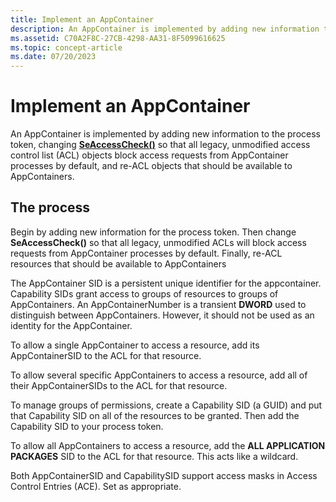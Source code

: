 ```yaml
---
title: Implement an AppContainer
description: An AppContainer is implemented by adding new information to the process token, changing SeAccessCheck() so that all legacy, unmodified access control list (ACL) objects block access requests from AppContainer processes by default, and re-ACL objects that should be available to AppContainers.
ms.assetid: C70A2F8C-27CB-4298-AA31-8F5099616625
ms.topic: concept-article
ms.date: 07/20/2023
---
```


# Implement an AppContainer

An AppContainer is implemented by adding new information to the process token, changing [**SeAccessCheck()**](/windows-hardware/drivers/ddi/content/wdm/nf-wdm-seaccesscheck) so that all legacy, unmodified access control list (ACL) objects block access requests from AppContainer processes by default, and re-ACL objects that should be available to AppContainers.

## The process

Begin by adding new information for the process token. Then change **SeAccessCheck()** so that all legacy, unmodified ACLs will block access requests from AppContainer processes by default. Finally, re-ACL resources that should be available to AppContainers

The AppContainer SID is a persistent unique identifier for the appcontainer. Capability SIDs grant access to groups of resources to groups of AppContainers. An AppContainerNumber is a transient **DWORD** used to distinguish between AppContainers. However, it should not be used as an identity for the AppContainer.

To allow a single AppContainer to access a resource, add its AppContainerSID to the ACL for that resource.

To allow several specific AppContainers to access a resource, add all of their AppContainerSIDs to the ACL for that resource.

To manage groups of permissions, create a Capability SID (a GUID) and put that Capability SID on all of the resources to be granted. Then add the Capability SID to your process token.

To allow all AppContainers to access a resource, add the **ALL APPLICATION PACKAGES** SID to the ACL for that resource. This acts like a wildcard.

Both AppContainerSID and CapabilitySID support access masks in Access Control Entries (ACE). Set as appropriate.
